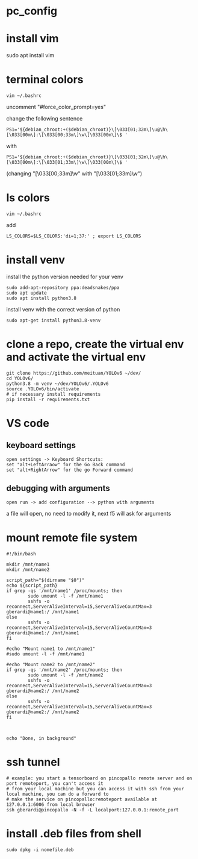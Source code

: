 # pc_config

# install vim
sudo apt install vim

# terminal colors
```
vim ~/.bashrc
```
uncomment "#force_color_prompt=yes"

change the following sentence  
```
PS1='${debian_chroot:+($debian_chroot)}\[\033[01;32m\]\u@\h\[\033[00m\]:\[\033[00;33m\]\w\[\033[00m\]\$ '
```
with
```
PS1='${debian_chroot:+($debian_chroot)}\[\033[01;32m\]\u@\h\[\033[00m\]:\[\033[01;33m\]\w\[\033[00m\]\$ '
```
(changing "[\033[00;33m\]\w" with "[\033[01;33m\]\w")

# ls colors
```
vim ~/.bashrc
```
add
```
LS_COLORS=$LS_COLORS:'di=1;37:' ; export LS_COLORS
```

# install venv
install the python version needed for your venv
```
sudo add-apt-repository ppa:deadsnakes/ppa
sudo apt update
sudo apt install python3.8
```
install venv with the correct version of python
```
sudo apt-get install python3.8-venv
```

# clone a repo, create the virtual env and activate the virtual env
```
git clone https://github.com/meituan/YOLOv6 ~/dev/
cd YOLOv6/
python3.8 -m venv ~/dev/YOLOv6/.YOLOv6
source .YOLOv6/bin/activate
# if necessary install requirements
pip install -r requirements.txt
```

# VS code

## keyboard settings
```
open settings -> Keyboard Shortcuts:
set "alt+LeftArraow" for the Go Back command
set "alt+RightArrow" for the go Forward command
```

## debugging with arguments
```
open run -> add configuration --> python with arguments
```
a file will open, no need to modify it, next f5 will ask for arguments

# mount remote file system
```
#!/bin/bash

mkdir /mnt/name1
mkdir /mnt/name2

script_path="$(dirname "$0")"
echo ${script_path}
if grep -qs '/mnt/name1' /proc/mounts; then
        sudo umount -l -f /mnt/name1
        sshfs -o reconnect,ServerAliveInterval=15,ServerAliveCountMax=3 gberardi@name1:/ /mnt/name1
else
        sshfs -o reconnect,ServerAliveInterval=15,ServerAliveCountMax=3 gberardi@name1:/ /mnt/name1
fi

#echo "Mount name1 to /mnt/name1"
#sudo umount -l -f /mnt/name1

#echo "Mount name2 to /mnt/name2"
if grep -qs '/mnt/name2' /proc/mounts; then
        sudo umount -l -f /mnt/name2
        sshfs -o reconnect,ServerAliveInterval=15,ServerAliveCountMax=3 gberardi@name2:/ /mnt/name2
else
        sshfs -o reconnect,ServerAliveInterval=15,ServerAliveCountMax=3 gberardi@name2:/ /mnt/name2
fi



echo "Done, in background"
```

# ssh tunnel
```
# example: you start a tensorboard on pincopallo remote server and on port remoteport, you can't access it
# from your local machine but you can access it with ssh from your local machine, you can do a forward to
# make the service on pincopallo:remoteport available at 127.0.0.1:6006 from local browser
ssh gberardi@pincopallo -N -f -L localport:127.0.0.1:remote_port
```

# install .deb files from shell
```
sudo dpkg -i nomefile.deb
```
